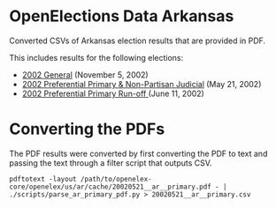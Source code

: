 # OpenElections Data Arkansas

Converted CSVs of Arkansas election results that are provided in PDF.

This includes results for the following elections:

* [2002 General](http://www.sos.arkansas.gov/elections/historicalElectionResults/Documents/2002_General.pdf) (November 5, 2002)
* [2002 Preferential Primary & Non-Partisan Judicial](http://www.sos.arkansas.gov/elections/historicalElectionResults/Documents/2002_Preferential_Primary_Non-Partisan_Judicial.pdf) (May 21, 2002)
* [2002 Preferential Primary Run-off ](http://www.sos.arkansas.gov/elections/historicalElectionResults/Documents/2002_Preferential_Primary_Run-off.pdf) (June 11, 2002)

# Converting the PDFs

The PDF results were converted by first converting the PDF to text and passing
the text through a filter script that outputs CSV.

```
pdftotext -layout /path/to/openelex-core/openelex/us/ar/cache/20020521__ar__primary.pdf - | ./scripts/parse_ar_primary_pdf.py > 20020521__ar__primary.csv
```
